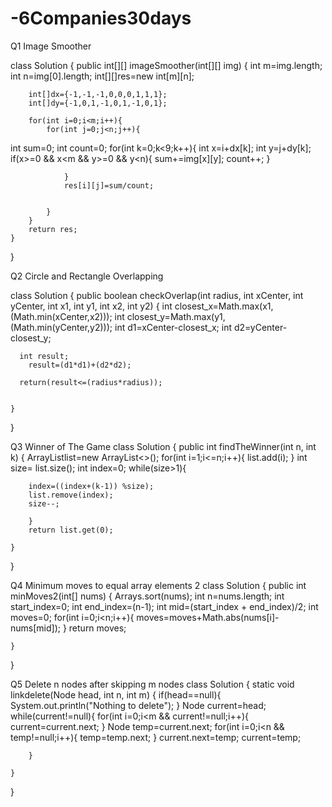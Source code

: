 # -6Companies30days
Q1 Image Smoother



class Solution {
    public int[][] imageSmoother(int[][] img) {
        int m=img.length;
        int n=img[0].length;
        int[][]res=new int[m][n];

        int[]dx={-1,-1,-1,0,0,0,1,1,1};
        int[]dy={-1,0,1,-1,0,1,-1,0,1};
        
        for(int i=0;i<m;i++){
            for(int j=0;j<n;j++){
int sum=0;
        int count=0;
                for(int k=0;k<9;k++){
                    int x=i+dx[k];
                    int y=j+dy[k];
                    if(x>=0 && x<m && y>=0 && y<n){
                    sum+=img[x][y];
                    count++;
                }
                
                }
                res[i][j]=sum/count;


            }
        }
        return res;
    }
}




Q2 Circle and Rectangle Overlapping

class Solution {
    public boolean checkOverlap(int radius, int xCenter, int yCenter, int x1, int y1, int x2, int y2) {
        int closest_x=Math.max(x1,(Math.min(xCenter,x2)));
        int closest_y=Math.max(y1,(Math.min(yCenter,y2)));
        int d1=xCenter-closest_x;
        int d2=yCenter-closest_y;
       


     
      int result;
        result=(d1*d1)+(d2*d2);
        
      return(result<=(radius*radius));
    

    }
}








Q3 Winner of The Game
class Solution {
    public int findTheWinner(int n, int k) {
        ArrayList<Integer>list=new ArrayList<>();
        for(int i=1;i<=n;i++){
            list.add(i);
        }
       int size= list.size();
        int index=0;
        while(size>1){
       
        index=((index+(k-1)) %size);
        list.remove(index);
        size--;

        }
        return list.get(0);
        
    }
}




Q4 Minimum moves to equal array elements 2
class Solution {
    public int minMoves2(int[] nums) {
        Arrays.sort(nums);
        int n=nums.length;
        int start_index=0;
        int end_index=(n-1);
        int mid=(start_index + end_index)/2;
        int moves=0;
        for(int i=0;i<n;i++){
             moves=moves+Math.abs(nums[i]-nums[mid]);
        }
        return moves;
       
    }
}



Q5 Delete n nodes after skipping m nodes
class Solution {
    static void linkdelete(Node head, int n, int m) {
       if(head==null){
           System.out.println("Nothing to delete");
       }
       Node current=head;
        while(current!=null){
            for(int i=0;i<m && current!=null;i++){
                current=current.next;
            }
            Node temp=current.next;
            for(int i=0;i<n && temp!=null;i++){
                temp=temp.next;
            }
            current.next=temp;
            current=temp;
            
        }
        
    }
}

